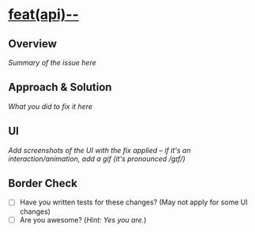 <!-- REPLACE <ISSUE-ID> <ISSUE-TITLE> --->
<!-- ex: 1 dummy-issue --->
<!-- All together: [feat(api)-1-dummy-issue](DiegoFleitas/pr-template-test/issues/1) --->

# [feat(api)-<ISSUE-ID>-<ISSUE-TITLE>](DiegoFleitas/pr-template-test/issues/<ISSUE-ID>)


## Overview
_Summary of the issue here_

## Approach & Solution
_What you did to fix it here_

## UI
_Add screenshots of the UI with the fix applied – if it's an interaction/animation, add a gif (it's pronounced /ɡɪf/)_

## Border Check

- [ ] Have you written tests for these changes? (May not apply for some UI changes)
- [ ] Are you awesome? (_Hint: Yes you are._)

